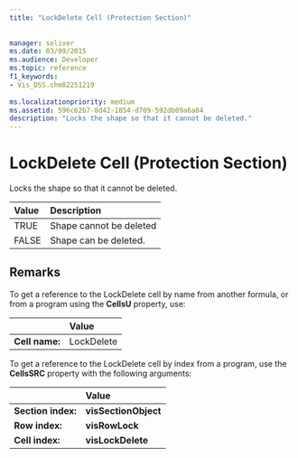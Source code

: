 ```yaml
---
title: "LockDelete Cell (Protection Section)"
 
 
manager: soliver
ms.date: 03/09/2015
ms.audience: Developer
ms.topic: reference
f1_keywords:
- Vis_DSS.chm82251219
 
ms.localizationpriority: medium
ms.assetid: 596c62b7-8d42-1854-d709-592db09a6a84
description: "Locks the shape so that it cannot be deleted."
---
```


# LockDelete Cell (Protection Section)

Locks the shape so that it cannot be deleted.
  
|**Value**|**Description**|
|:-----|:-----|
| TRUE  <br/> | Shape cannot be deleted  <br/> |
| FALSE  <br/> | Shape can be deleted. |
   
## Remarks

To get a reference to the LockDelete cell by name from another formula, or from a program using the **CellsU** property, use: 
  
||Value |
|:-----|:-----|
| **Cell name:**  <br/> | LockDelete  <br/> |
   
To get a reference to the LockDelete cell by index from a program, use the **CellsSRC** property with the following arguments: 
  
||Value |
|:-----|:-----|
| **Section index:**  <br/> |**visSectionObject** <br/> |
| **Row index:**  <br/> |**visRowLock** <br/> |
| **Cell index:**  <br/> |**visLockDelete** <br/> |
   

